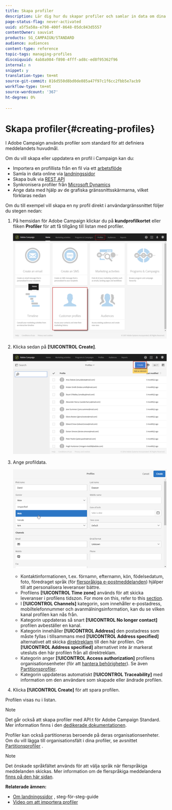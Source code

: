 ```yaml
---
title: Skapa profiler
description: Lär dig hur du skapar profiler och samlar in data om dina kontakter med hjälp av API:er, importfunktioner, onlineförvärv, automatiska eller manuella uppdateringar.
page-status-flag: never-activated
uuid: a5f5a58a-e798-400f-8648-05dc843d5557
contentOwner: sauviat
products: SG_CAMPAIGN/STANDARD
audience: audiences
content-type: reference
topic-tags: managing-profiles
discoiquuid: 4ab8a984-f898-4fff-ad8c-ed8f95362f96
internal: n
snippet: y
translation-type: tm+mt
source-git-commit: 816d550d8bd0de085a47f97c1f6cc2fbb5e7acb9
workflow-type: tm+mt
source-wordcount: '367'
ht-degree: 0%

---
```



# Skapa profiler{#creating-profiles}

I Adobe Campaign används profiler som standard för att definiera meddelandets huvudmål.

Om du vill skapa eller uppdatera en profil i Campaign kan du:

* Importera en profillista från en fil via ett [arbetsflöde](../../automating/using/importing-data.md#example--import-workflow-template)
* Samla in data online via [landningssidor](../../channels/using/getting-started-with-landing-pages.md)
* Skapa bulk via [REST API](../../api/using/get-started-apis.md)
* Synkronisera profiler från [Microsoft Dynamics](../../integrating/using/working-with-campaign-standard-and-microsoft-dynamics-365.md)
* Ange data med hjälp av de grafiska gränssnittsskärmarna, vilket förklaras nedan

Om du till exempel vill skapa en ny profil direkt i användargränssnittet följer du stegen nedan:

1. På hemsidan för Adobe Campaign klickar du på **kundprofilkortet** eller fliken **Profiler** för att få tillgång till listan med profiler.

   ![](assets/profile_creation_1.png)

1. Klicka sedan på **[!UICONTROL Create]**.

   ![](assets/profile_creation.png)

1. Ange profildata.

   ![](assets/profile_creation1.png)

   * Kontaktinformationen, t.ex. förnamn, efternamn, kön, födelsedatum, foto, föredraget språk (för [flerspråkiga e-postmeddelanden](../../channels/using/creating-a-multilingual-email.md)) hjälper till att personalisera leveranser bättre.
   * Profilens **[!UICONTROL Time zone]** används för att skicka leveranser i profilens tidszon. For more on this, refer to this [section](../../sending/using/sending-messages-at-the-recipient-s-time-zone.md).
   * I **[!UICONTROL Channels]** kategorin, som innehåller e-postadress, mobiltelefonnummer och avanmälningsinformation, kan du se vilken kanal profilen kan nås från.
   * Kategorin uppdateras så snart **[!UICONTROL No longer contact]** profilen avbeställer en kanal.
   * Kategorin innehåller **[!UICONTROL Address]** den postadress som måste fyllas i tillsammans med **[!UICONTROL Address specified]** alternativet att skicka [direktreklam](../../channels/using/about-direct-mail.md) till den här profilen. Om **[!UICONTROL Address specified]** alternativet inte är markerat utesluts den här profilen från all direktreklam.
   * Kategorin anger **[!UICONTROL Access authorization]** profilens organisationsenheter (för att [hantera behörigheter](../../administration/using/about-access-management.md)). Se även [Partitionsprofiler](../../administration/using/organizational-units.md#partitioning-profiles).
   * Kategorin uppdateras automatiskt **[!UICONTROL Traceability]** med information om den användare som skapade eller ändrade profilen.

1. Klicka **[!UICONTROL Create]** för att spara profilen.

Profilen visas nu i listan.

>[!NOTE]
>
>Det går också att skapa profiler med API:t för Adobe Campaign Standard. Mer information finns i den [dedikerade dokumentationen](../../api/using/creating-profiles.md).

Profiler kan också partitioneras beroende på deras organisationsenheter. Om du vill lägga till organisationsfält i dina profiler, se avsnittet [Partitionsprofiler](../../administration/using/organizational-units.md#partitioning-profiles) .

>[!NOTE]
>
>Det önskade språkfältet används för att välja språk när flerspråkiga meddelanden skickas. Mer information om de flerspråkiga meddelandena [finns på den här sidan](../../channels/using/creating-a-multilingual-email.md).

**Relaterade ämnen:**

* [Om landningssidor](../../channels/using/getting-started-with-landing-pages.md) , steg-för-steg-guide
* [Video om att importera profiler](https://video.tv.adobe.com/v/24993?captions=swe)
